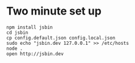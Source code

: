 # Two minute set up

    npm install jsbin
    cd jsbin
    cp config.default.json config.local.json
    sudo echo "jsbin.dev 127.0.0.1" >> /etc/hosts
    node .
    open http://jsbin.dev